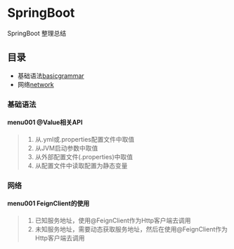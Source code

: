 SpringBoot 
===========================
SpringBoot 整理总结

## 目录
* 基础语法[basicgrammar](#基础语法)
* 网络[network](#网络)


### 基础语法
#### menu001 @Value相关API

> 1. 从.yml或.properties配置文件中取值
> 2. 从JVM启动参数中取值
> 3. 从外部配置文件(.properties)中取值
> 4. 从配置文件中读取配置为静态变量


### 网络
#### menu001 FeignClient的使用

> 1. 已知服务地址，使用@FeignClient作为Http客户端去调用
> 2. 未知服务地址，需要动态获取服务地址，然后在使用@FeignClient作为Http客户端去调用
